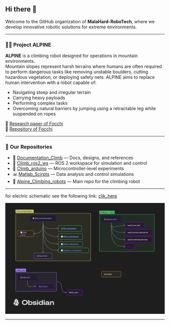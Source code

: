 ## Hi there 👋

Welcome to the GitHub organization of **MalaHard-RoboTech**, where we develop innovative robotic solutions for extreme environments.

---

### 🧗‍♂️ Project ALPINE
**ALPINE** is a climbing robot designed for operations in mountain environments.  
Mountain slopes represent harsh terrains where humans are often required to perform dangerous tasks like removing unstable boulders, cutting hazardous vegetation, or deploying safety nets. ALPINE aims to replace human intervention with a robot capable of:

- Navigating steep and irregular terrain  
- Carrying heavy payloads  
- Performing complex tasks  
- Overcoming natural barriers by jumping using a retractable leg while suspended on ropes  

🔗 [Research paper of Focchi](https://arxiv.org/pdf/2403.15142)  
🔗 [Repository of Focchi](https://github.com/mfocchi/climbing_robots2)

---

### 📁 Our Repositories

- 🔧 [Documentation_Climb](https://github.com/MalaHard-RoboTech/Documentation_Climb) — Docs, designs, and references  
- 🧠 [Climb_ros2_ws](https://github.com/MalaHard-RoboTech/Climb_ros2) — ROS 2 workspace for simulation and control  
- 🔌 [Climb_arduino](https://github.com/MalaHard-RoboTech/Climb_arduino) — Microcontroller-level experiments  
- 📊 [Matlab_Scirpts](https://github.com/MalaHard-RoboTech/Matlab_Scirpts) — Data analysis and control simulations  
- 🤖 [Alpine_Climbing_robots](https://github.com/MalaHard-RoboTech/Alpine_Climbing_robots) — Main repo for the climbing robot
---
for electric schematic see the following link: [clik_here](https://app.diagrams.net/?state=%7B%22ids%22:%5B%221SWlFUtQWcLqqYK_TRkSc6NhGTX1uZMFa%22%5D,%22action%22:%22open%22,%22userId%22:%22115687910348338726937%22,%22resourceKeys%22:%7B%7D%7D)

<p align="center">
  <img src="../image/schema.png" alt="Schema" />
</p>

---
